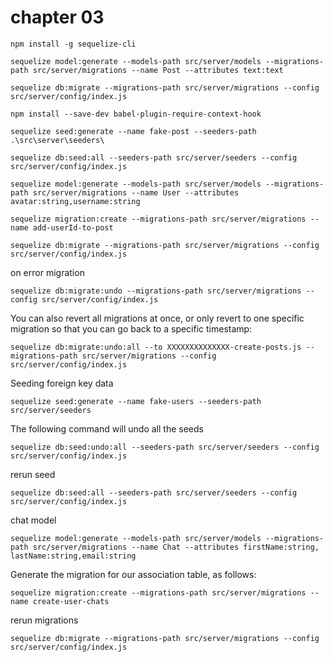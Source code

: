 # chapter 03

```
npm install -g sequelize-cli

sequelize model:generate --models-path src/server/models --migrations-path src/server/migrations --name Post --attributes text:text

sequelize db:migrate --migrations-path src/server/migrations --config src/server/config/index.js

npm install --save-dev babel-plugin-require-context-hook

sequelize seed:generate --name fake-post --seeders-path .\src\server\seeders\

sequelize db:seed:all --seeders-path src/server/seeders --config src/server/config/index.js

sequelize model:generate --models-path src/server/models --migrations-path src/server/migrations --name User --attributes avatar:string,username:string

sequelize migration:create --migrations-path src/server/migrations --name add-userId-to-post

sequelize db:migrate --migrations-path src/server/migrations --config src/server/config/index.js

```

on error migration 
```
sequelize db:migrate:undo --migrations-path src/server/migrations --config src/server/config/index.js
```

You can also revert all migrations at once, or only revert to one specific migration so that
you can go back to a specific timestamp:

```
sequelize db:migrate:undo:all --to XXXXXXXXXXXXXX-create-posts.js --migrations-path src/server/migrations --config src/server/config/index.js
```

Seeding foreign key data
```
sequelize seed:generate --name fake-users --seeders-path src/server/seeders
```

The following command will undo
all the seeds

```
sequelize db:seed:undo:all --seeders-path src/server/seeders --config src/server/config/index.js
```

rerun seed
```
sequelize db:seed:all --seeders-path src/server/seeders --config src/server/config/index.js
```

chat model
```
sequelize model:generate --models-path src/server/models --migrations-path src/server/migrations --name Chat --attributes firstName:string, lastName:string,email:string
```

Generate the migration for our association table, as follows:
```
sequelize migration:create --migrations-path src/server/migrations --name create-user-chats
```

rerun migrations
```
sequelize db:migrate --migrations-path src/server/migrations --config src/server/config/index.js
```